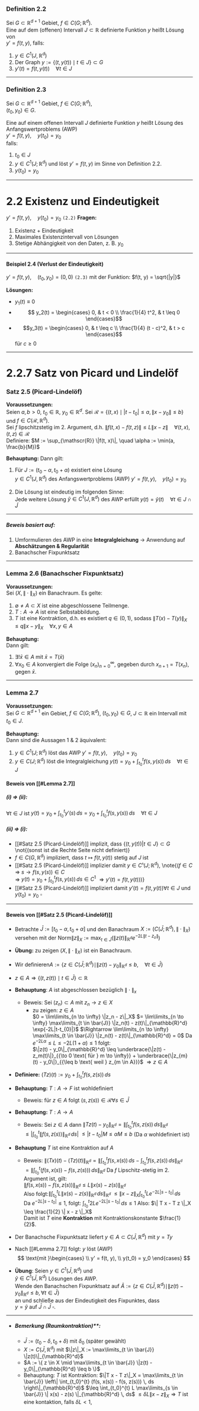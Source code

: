 ### Definition 2.2
Sei $G \subset \mathbb{R}^{d+1}$ Gebiet, $f \in C(G; \mathbb{R}^d)$.  
Eine auf dem (offenen) Intervall $J \subset \mathbb{R}$ definierte Funktion $y$ heißt Lösung von  
$y' = f(t, y)$, falls:

1. $y \in C^1(J, \mathbb{R}^d)$
2. Der Graph $y := \{(t, y(t)) \mid t \in J\} \subset  G$
3. $y'(t) = f(t, y(t)) \quad \forall t \in J$

---

### Definition 2.3
Sei $G \subset \mathbb{R}^{d+1}$ Gebiet, $f \in C(G; \mathbb{R}^d)$,  
$(t_0, y_0) \in G$.

Eine auf einem offenen Intervall $J$ definierte Funktion $y$ heißt Lösung des Anfangswertproblems (AWP)  
$y' = f(t, y), \quad y(t_0) = y_0$  
falls:

1. $t_0 \in J$
2. $y \in C^1(J; \mathbb{R}^d)$ und löst $y' = f(t, y)$ im Sinne von Definition 2.2.
3. $y(t_0) = y_0$

---

# 2.2 Existenz und Eindeutigkeit

$y' = f(t, y), \quad y(t_0) = y_0$ `(2.2)`
**Fragen:**  
1. Existenz + Eindeutigkeit  
2. Maximales Existenzintervall von Lösungen  
3. Stetige Abhängigkeit von den Daten, z. B. $y_0$

---
#### Beispiel 2.4 (Verlust der Eindeutigkeit)

$y' = f(t, y), \quad (t_0, y_0) = (0, 0)$ `(2.3)`
mit der Funktion: $f(t, y) = \sqrt{|y|}$

**Lösungen:**  
- $y_1(t) \equiv 0$
- $$ y_2(t) =  
  \begin{cases} 
    0, & t < 0 \\  
    \frac{1}{4} t^2, & t \leq 0 
  \end{cases}$$
- $$y_3(t) =  
  \begin{cases} 
    0, & t \leq c \\  
    \frac{1}{4} (t - c)^2, & t > c 
  \end{cases}$$ 
  für $c \geq 0$

---

# 2.2.7 Satz von Picard und Lindelöf

### Satz 2.5 (Picard-Lindelöf)

**Voraussetzungen:**  
Seien $a, b > 0$, $t_0 \in \mathbb{R}$, $y_0 \in \mathbb{R}^d$. Sei  $\mathscr{R} = \{(t, x) \mid |t - t_0| \leq a, \|x - y_0\| \leq b\}$  und $f \in C(\mathscr{R}, \mathbb{R}^d)$.  
Sei $f$ lipschitzstetig im 2. Argument, d.h.  $\|f(t, x) - f(t, z)\| \leq L \|x - z\| \quad \forall (t, x), (t, z) \in \mathscr{R}$  
Definiere:  $M := \sup_{\mathscr{R}} \|f(t, x)\|, \quad \alpha := \min(a, \frac{b}{M})$

**Behauptung:** Dann gilt:
1. Für $J := (t_0 - \alpha, t_0 + \alpha)$ existiert eine Lösung  
   $y \in C^1(J, \mathbb{R}^d)$ des Anfangswertproblems (AWP)  $y' = f(t, y), \quad y(t_0) = y_0$

2. Die Lösung ist eindeutig im folgenden Sinne:  
   Jede weitere Lösung $\tilde{y} \in C^1(J, \mathbb{R}^d)$ des AWP erfüllt  $y(t) = \tilde{y}(t) \quad \forall t \in J \cap \tilde{J}$

---
##### Beweis basiert auf:
1. Umformulieren des AWP in eine **Integralgleichung**
   → Anwendung auf **Abschätzungen & Regularität**
2. Banachscher Fixpunktsatz

---

### Lemma 2.6 (Banachscher Fixpunktsatz)

**Voraussetzungen:**  
Sei $(X, \| \cdot \|_X)$ ein Banachraum. Es gelte:

1. $\emptyset \neq A \subset X$ ist eine abgeschlossene Teilmenge.
2. $T: A \to A$ ist eine Selbstabbildung.
3. $T$ ist eine Kontraktion, d.h. es existiert $q \in (0,1)$, sodass  $\|T(x) - T(y)\|_X \leq q \|x - y\|_X \quad \forall x, y \in A$

**Behauptung:**  
Dann gilt:
1. $\exists ! \bar{x} \in A$ mit $\bar{x} = T(\bar{x})$
2. $\forall x_0 \in A$ konvergiert die Folge $(x_n)_{n=0}^{\infty}$,  gegeben durch $x_{n+1} = T(x_n)$, gegen $\bar{x}$.

---

### Lemma 2.7
**Voraussetzungen:**  
Sei $G \subset \mathbb{R}^{d+1}$ ein Gebiet, $f \in C(G; \mathbb{R}^d)$,  $(t_0, y_0) \in G$, $J \subset \mathbb{R}$ ein Intervall mit $t_0 \in J$.

**Behauptung:**  
Dann sind die Aussagen 1 & 2 äquivalent:

1. $y \in C^1(J; \mathbb{R}^d)$ löst das AWP  $y' = f(t, y), \quad y(t_0) = y_0$
2. $y \in C(J; \mathbb{R}^d)$ löst die Integralgleichung  $y(t) = y_0 + \int_{t_0}^{t} f(s, y(s)) \, ds \quad \forall t \in J$

#### Beweis von [[#Lemma 2.7]]

##### (i) ⇒ (ii): 
$\forall t \in J$ ist
$y(t) = y_0 + \int_{t_0}^{t} y'(s) \, ds = y_0 + \int_{t_0}^{t} f(s, y(s)) \, ds \quad \forall t \in J$
##### (ii) ⇒ (i):
- [[#Satz 2.5 (Picard-Lindelöf)]] implizit, dass $\{(t,y(t))| t\in J\}\subset G$ 
\not{(sonst ist die Rechte Seite nicht definiert)}
- $f \in C(G, \mathbb{R}^d)$ impliziert, dass $t \mapsto f(t,y(t))$ stetig auf $J$ ist 
- [[#Satz 2.5 (Picard-Lindelöf)]] implizier damit $y \in C¹(J;\mathbb{R}^d)$,
\note{($f \in C$ ⇒ $s \to f(s, y(s)) \in C$  
	⇒ $y(t) = y_0 + \int_{t_0}^{t} f(s, y(s)) \, ds \in C^1$
	$\Rightarrow y'(t) = f(t, y(t))$)}
- [[#Satz 2.5 (Picard-Lindelöf)]] impliziert damit $y'(t) = f(t,y(t)) \forall t \in J$ und $y(t_0) = y_0$
$\square$
---

#### Beweis von [[#Satz 2.5 (Picard-Lindelöf)]]

- Betrachte $\bar{J} := [t_0 - \alpha, t_0 + \alpha]$ und den Banachraum $X := (C(\bar{J}; \mathbb{R}^d), \|\cdot\|_X)$ versehen mit der Norm$\|z\|_X := \max_{t \in \bar{J}} (\|z(t)\|_{\mathbb{R}^d} e^{-2L\|t-z_{o}\|})$
- **Übung:**  zu zeigen $(X, \|\cdot\|_X)$ ist ein Banachraum.
 - Wir definieren$A := \{ z \in C(\bar{J}; \mathbb{R}^d) \mid \|z(t) - y_0\|_{\mathbb{R}^d} \leq b, \quad \forall t \in \bar{J} \}$  
- $z \in A \Rightarrow \{ (t, z(t)) \mid t \in \bar{J} \} \subset \mathbb{R}$

- **Behauptung**: $A$ ist abgeschlossen bezüglich $\|\cdot \|_{x}$
	- Beweis:
		Sei $(z_n) \subset A$ mit $z_n \to z \in X$  
		- zu zeigen: $z \in A$  
		$0 = \lim\limits_{n \to \infty} \|z_n - z\|_X$  $= \lim\limits_{n \to \infty} \max\limits_{t \in \bar{J}} \|z_n(t) - z(t)\|_{\mathbb{R}^d} \exp{-2L|t-t_{0}|}$ 
		$\Rightarrow \lim\limits_{n \to \infty} \max\limits_{t \in \bar{J}} \|z_n(t) - z(t)\|_{\mathbb{R}^d} = 0$ 
		Da $e^{-2L \alpha} \leq L \leq-2L(1 + \alpha) \leq 1$ folgt:  
		$\|z(t) - y_0\|_{\mathbb{R}^d} \leq \underbrace{\|z(t) - z_m(t)\|}_{{\to 0 \text{ für } m \to \infty}} + \underbrace{\|z_{m}(t) - y_0\|}_{{\leq b \text{ weil } z_{m \in A}}}$ $\Rightarrow z \in A$
- **Definiere:** $(Tz)(t) := y_0 + \int_{t_0}^{t} f(s, z(s)) \, ds$
- **Behauptung:** $T: A \to F$ ist wohldefiniert
	- Beweis: 
		für $z \in A$ folgt $(s, z(s)) \in \mathscr{R} \forall s \in \bar{J}$
-  **Behauptung:** $T: A \to A$ 
	- Beweis:
		Sei $z \in A$  dann $\|Tz(t) - y_0\|_{\mathbb{R}^d} = \left\| \int_{t_0}^{t} f(s, z(s)) \, ds \right\|_{\mathbb{R}^d}$  
		$\leq |\int_{t_0}^{t} \|f(s, z(s))\|_{\mathbb{R}^d} \, ds|$ $\leq |t - t_0| M \leq \alpha M \leq b$  (Da $\alpha$ wohldefiniert ist)

- **Behauptung** $T$ ist eine Kontraktion auf $A$
	- Beweis:
		$\| (T x)(t) - (T z)(t) \|_{\mathbb{R}^d} = \left\| \int_{t_0}^{t} f(s, x(s)) \, ds - \int_{t_0}^{t} f(s, z(s)) \, ds \right\|_{\mathbb{R}^d}$  
		$= \left\| \int_{t_0}^{t} (f(s, x(s)) - f(s, z(s))) \, ds \right\|_{\mathbb{R}^d}$ Da $f$ Lipschitz-stetig im 2. Argument ist, gilt:  
		$\| f(s, x(s)) - f(s, z(s)) \|_{\mathbb{R}^d} \leq L \| x(s) - z(s) \|_{\mathbb{R}^d}$  
		Also folgt:$\left\| \int_{t_0}^{t} L \| x(s) - z(s) \|_{\mathbb{R}^d} \, ds \right\|_{\mathbb{R}^d}$  $\leq \| x - z \|_X \int_{t_0}^{t} L e^{-2L |s - t_0|} \, ds$  
		Da $e^{-2L |s - t_0|} \leq 1$, folgt: $\int_{t_0}^{t} 2L e^{-2L |s - t_0|} \, ds \leq 1$ 
		Also: $\| T x - T z \|_X \leq \frac{1}{2} \| x - z \|_X$  
		Damit ist $T$ eine **Kontraktion** mit Kontraktionskonstante $\frac{1}{2}$.

- Der Banachsche Fixpunktsatz liefert  $y \in A \subset C(\bar{J}, \mathbb{R}^d)$ mit $y = Ty$
- Nach [[#Lemma 2.7]] folgt:  $y$ löst (AWP)  
$$ \text{mit }\begin{cases} \\
y' = f(t, y), \\
y(t_0) = y_0
\end{cases}
$$
- **Übung**: Seien $y \in C^1(\bar{J}, \mathbb{R}^d)$ und  
$\tilde{y} \in C^1(\bar{J}, \mathbb{R}^d)$ Lösungen des AWP.  
Wende den Banachschen Fixpunktsatz auf  $\tilde{A} := \{ z \in C(\bar{J}, \mathbb{R}^d) \mid \|z(t) - y_0\|_{\mathbb{R}^d} \leq b, \forall t \in \bar{J} \}$  
an und schließe aus der Eindeutigkeit des Fixpunktes, dass  
$y = \tilde{y}$ auf $\bar{J} \cap \bar{J}$ $\square$.

---

- ##### Bemerkung (Raumkontraktion)**:
	- $\bar{J} := (t_0 - \delta, t_0 + \delta)$ mit $\delta_0$ (später gewählt)
	- $X := C(\bar{J}, \mathbb{R}^d)$ mit $\|z\|_X := \max\limits_{t \in \bar{J}} \|z(t)\|_{\mathbb{R}^d}$
	- $A := \{ z \in X \mid \max\limits_{t \in \bar{J}} \|z(t) - y_0\|_{\mathbb{R}^d} \leq b \}$
	- Behauptung: $T$ ist Kontraktion:
		  $\|T x - T z\|_X = \max\limits_{t \in \bar{J}} \left\| \int_{t_0}^{t} (f(s, x(s)) - f(s, z(s))) \, ds \right\|_{\mathbb{R}^d}$
		  $\leq \int_{t_0}^{t} L \max\limits_{s \in \bar{J}} \| x(s) - z(s) \|_{\mathbb{R}^d} \, ds$
		  $\leq \delta L \|x - z\|_X \Rightarrow T$ ist eine kontaktion, falls $\delta L < 1$, 